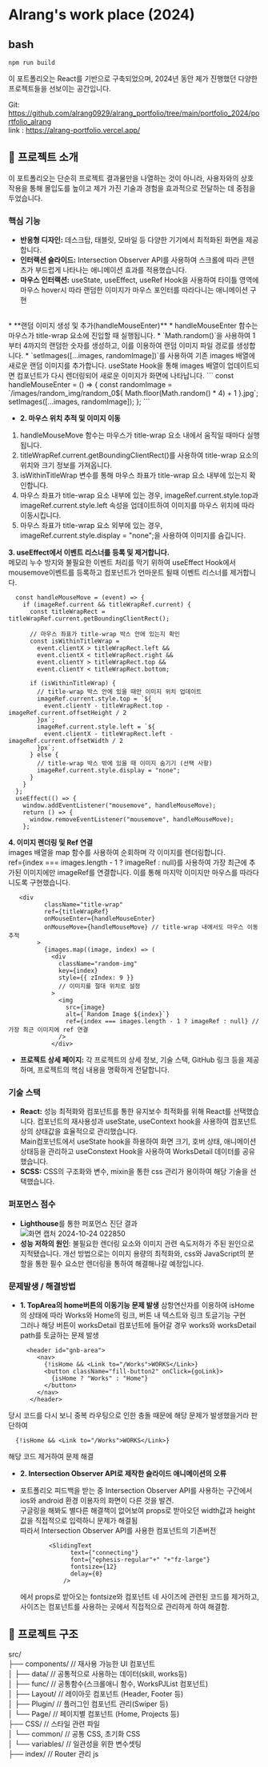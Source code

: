 # Alrang's work place (2024)

## bash
```
npm run build
```

이 포트폴리오는 React를 기반으로 구축되었으며,
2024년 동안 제가 진행했던 다양한 프로젝트들을 선보이는 공간입니다. 

Git: https://github.com/alrang0929/alrang_portfolio/tree/main/portfolio_2024/portfolio_alrang<br/>
link : https://alrang-portfolio.vercel.app/

## 📝 프로젝트 소개

이 포트폴리오는 단순히 프로젝트 결과물만을 나열하는 것이 아니라,
사용자와의 상호 작용을 통해 몰입도를 높이고 제가 가진 기술과 경험을 효과적으로 전달하는 데 중점을 두었습니다.


### 핵심 기능

* **반응형 디자인:** 데스크탑, 태블릿, 모바일 등 다양한 기기에서 최적화된 화면을 제공합니다.
* **인터랙션 슬라이드:** Intersection Observer API를 사용하여 스크롤에 따라 콘텐츠가 부드럽게 나타나는 애니메이션 효과를 적용했습니다.
* **마우스 인터랙션:**  useState, useEffect, useRef Hook을 사용하여 타이틀 영역에 마우스 hover시 따라 랜덤한 이미지가 마우스 포인터를 따라다니는 애니메이션 구현
</br>
* **랜덤 이미지 생성 및 추가(handleMouseEnter)**
    * handleMouseEnter 함수는 마우스가 title-wrap 요소에 진입할 때 실행됩니다.
    * `Math.random()`을 사용하여 1부터 4까지의 랜덤한 숫자를 생성하고, 이를 이용하여 랜덤 이미지 파일 경로를 생성합니다.
    * `setImages([...images, randomImage])`를 사용하여 기존 images 배열에 새로운 랜덤 이미지를 추가합니다. useState Hook을 통해 images 배열이 업데이트되면 컴포넌트가 다시 렌더링되어 새로운 이미지가 화면에 나타납니다.
```
 const handleMouseEnter = () => {
    const randomImage = `/images/random_img/random_0${
      Math.floor(Math.random() * 4) + 1
    }.jpg`;
    setImages([...images, randomImage]);
  };
```

* **2. 마우스 위치 추적 및 이미지 이동**</br>
1) handleMouseMove 함수는 마우스가 title-wrap 요소 내에서 움직일 때마다 실행됩니다.</br>
2) titleWrapRef.current.getBoundingClientRect()를 사용하여 title-wrap 요소의 위치와 크기 정보를 가져옵니다.</br>
3) isWithinTitleWrap 변수를 통해 마우스 좌표가 title-wrap 요소 내부에 있는지 확인합니다.</br>
4) 마우스 좌표가 title-wrap 요소 내부에 있는 경우, imageRef.current.style.top과 imageRef.current.style.left 속성을 업데이트하여 이미지를 마우스 위치에 따라 이동시킵니다.</br>
5) 마우스 좌표가 title-wrap 요소 외부에 있는 경우, imageRef.current.style.display = "none";을 사용하여 이미지를 숨깁니다.</br>

**3. useEffect에서 이벤트 리스너를 등록 및 제거합니다.**
</br>
메모리 누수 방지와 불필요한 이벤트 처리를 막기 위하여 useEffect Hook에서 mousemove이벤트를 등록하고 컴포넌트가 언마운트 될때 이벤트 리스너를 제거합니다.</br>
```
  const handleMouseMove = (event) => {
    if (imageRef.current && titleWrapRef.current) {
      const titleWrapRect = titleWrapRef.current.getBoundingClientRect();

      // 마우스 좌표가 title-wrap 박스 안에 있는지 확인
      const isWithinTitleWrap =
        event.clientX > titleWrapRect.left &&
        event.clientX < titleWrapRect.right &&
        event.clientY > titleWrapRect.top &&
        event.clientY < titleWrapRect.bottom;

      if (isWithinTitleWrap) {
        // title-wrap 박스 안에 있을 때만 이미지 위치 업데이트
        imageRef.current.style.top = `${
          event.clientY - titleWrapRect.top - imageRef.current.offsetHeight / 2
        }px`;
        imageRef.current.style.left = `${
          event.clientX - titleWrapRect.left - imageRef.current.offsetWidth / 2
        }px`;
      } else {
        // title-wrap 박스 밖에 있을 때 이미지 숨기기 (선택 사항)
        imageRef.current.style.display = "none";
      }
    }
  };
  useEffect(() => {
    window.addEventListener("mousemove", handleMouseMove);
    return () => {
      window.removeEventListener("mousemove", handleMouseMove);
    };
```
**4. 이미지 렌더링 및 Ref 연결**</br>
images 배열을 map 함수를 사용하여 순회하며 각 이미지를 렌더링합니다.</br>
ref={index === images.length - 1 ? imageRef : null}를 사용하여 가장 최근에 추가된 이미지에만 imageRef를 연결합니다. 이를 통해 마지막 이미지만 마우스를 따라다니도록 구현했습니다.</br>
```
   <div
          className="title-wrap"
          ref={titleWrapRef}
          onMouseEnter={handleMouseEnter}
          onMouseMove={handleMouseMove} // title-wrap 내에서도 마우스 이동 추적
        >
          {images.map((image, index) => (
            <div
              className="random-img"
              key={index}
              style={{ zIndex: 9 }}
              // 이미지를 절대 위치로 설정
            >
              <img
                src={image}
                alt={`Random Image ${index}`}
                ref={index === images.length - 1 ? imageRef : null} // 가장 최근 이미지에 ref 연결
              />
            </div>
```
  
  
* **프로젝트 상세 페이지:** 각 프로젝트의 상세 정보, 기술 스택, GitHub 링크 등을 제공하며, 프로젝트의 핵심 내용을 명확하게 전달합니다.

### 기술 스택

* **React:** 성능 최적화와 컴포넌트를 통한 유지보수 최적화를 위해 React를 선택했습니다.
  컴포넌트의 재사용성과 useState, useContext hook을 사용하여 컴포넌트 상의 상태값을 효율적으로 관리했습니다.</br>
  Main컴포넌트에서 useState hook을 하용하여 화면 크기, 호버 상태, 애니메이션 상태등을 관리하고 useConstext Hook을 사용하여 WorksDetail 데이터를 공유했습니다.</br>
* **SCSS:** CSS의 구조화와 변수, mixin을 통한 css 관리가 용이하여 해당 기술을 선택했습니다.

### 퍼포먼스 점수
* **Lighthouse**를 통한 퍼포먼스 진단 결과</br>
  ![화면 캡처 2024-10-24 022850](https://github.com/user-attachments/assets/51ad1603-cf0c-4bb8-9530-7dfcbe40acf0)
* **성능 저하의 원인**: 불필요한 렌더링 요소와 이미지 관련 속도저하가 주된 원인으로 지적됐습니다.
  개선 방법으로는 이미지 용량의 최적화와, css와 JavaScript의 분할을 통한 필수 요소만 렌더링을 통하여 해결해나갈 예정입니다.

### 문제발생 / 해결방법
* **1. TopArea의 home버튼의 이동기능 문제 발생**
 삼항연산자를 이용하여 isHome의 상태에 따라 Works와 Home의 링크, 버튼 내 텍스트와 링크 토글기능 구현</br>
 그러나 해당 버튼이 worksDetail 컴포넌트에 들어갈 경우 works와 worksDetail path를 토글하는 문제 발생</br>
```
     <header id="gnb-area">
        <nav>
          {!isHome && <Link to="/Works">WORKS</Link>}
          <button className="fill-button2" onClick={goLink}>
            {isHome ? "Works" : "Home"}
          </button>
        </nav>
      </header>
```
 당시 코드를 다시 보니 중복 라우팅으로 인한 충돌 때문에 해당 문제가 발생했을거라 판단하여</br>
```
  {!isHome && <Link to="/Works">WORKS</Link>}
```
해당 코드 제거하여 문제 해결</br>

* **2. Intersection Observer API로 제작한 슬라이드 애니메이션의 오류**
* 포트폴리오 피드백을 받는 중 Intersection Observer API를 사용하는 구간에서 ios와 android 환경 이용자의 화면이 다른 것을 발견.</br>
  구글링을 해봐도 별다른 해결책이 없어보여 props로 받아오던 width값과 height 값을 직접적으로 입력하니 문제가 해결됨</br>
  따라서 Intersection Observer API를 사용한 컴포넌트의 기존버전</br>
  
  ```
          <SlidingText
                text={"connecting"}
                font={"ephesis-regular"+" "+"fz-large"}
                fontsize={12}
                delay={0}
              />
  ```
  
  에서 props로 받아오는 fontsize와 컴포넌트 네 사이즈에 관련된 코드를 제거하고, 사이즈는 컴포넌트를 사용하는 곳에서 직접적으로 관리하게 하여 해결함.</br>
  
## 📁 프로젝트 구조

src/</br>
├── components/          // 재사용 가능한 UI 컴포넌트</br>
│   ├── data/         // 공통적으로 사용하는 데이터(skill, works등)</br>
│   ├── func/        // 공통함수(스크롤애니 함수, WorksPJList 컴포넌트)</br>
│   ├── Layout/          // 레이아웃 컴포넌트 (Header, Footer 등)</br>
│   ├── Plugin/          // 플러그인 컴포넌트 관리(Swiper 등)</br>
│   └── Page/             // 페이지별 컴포넌트 (Home, Projects 등)</br>
├── CSS/              // 스타일 관련 파일</br>
│   └── common/         // 공통 CSS, 초기화 CSS</br>
│   └── variables/         // 일관성을 위한 변수셋팅</br>
├── index/              // Router 관리 js</br>
